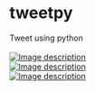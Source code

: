 # tweetpy
Tweet using python<br>
<br>
<a href='https://www.instagram.com/hashfi.id/'>![Image description](https://www.instagram.com/static/images/ico/favicon.ico/36b3ee2d91ed.ico)</a><br>
<a href='https://twitter.com/MrsIneffable'>![Image description](https://abs.twimg.com/favicons/twitter.ico)</a><br>
<a href='https://www.youtube.com/channel/UCTqflkug2Xcy1uq1mbwIUvQ?view_as=subscriber'>![Image description](https://s.ytimg.com/yts/img/favicon_32-vflOogEID.png)</a>
